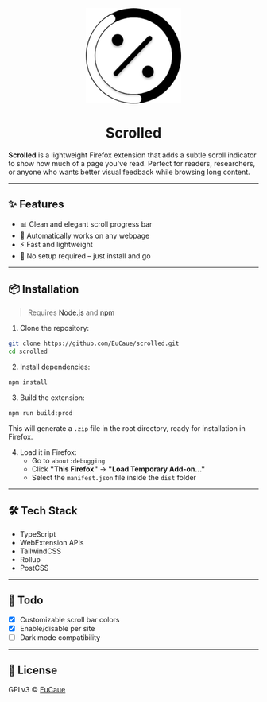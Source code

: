 <div align="center">

<img src="./src/icons/icon-128-dark.png"/>

# Scrolled

</div>

**Scrolled** is a lightweight Firefox extension that adds a subtle scroll indicator to show how much of a page you've read. Perfect for readers, researchers, or anyone who wants better visual feedback while browsing long content.

---

## ✨ Features

- 📊 Clean and elegant scroll progress bar
- 🧠 Automatically works on any webpage
- ⚡ Fast and lightweight
- 🧩 No setup required – just install and go

---

## 📦 Installation

> Requires [Node.js](https://nodejs.org) and [npm](https://www.npmjs.com)

1. Clone the repository:

```bash
git clone https://github.com/EuCaue/scrolled.git
cd scrolled
```

2. Install dependencies:

```bash
npm install
```

3. Build the extension:

```bash
npm run build:prod
```

This will generate a `.zip` file in the root directory, ready for installation in Firefox.

4. Load it in Firefox:
   - Go to `about:debugging`
   - Click **"This Firefox"** → **"Load Temporary Add-on..."**
   - Select the `manifest.json` file inside the `dist` folder

---

## 🛠️ Tech Stack

- TypeScript
- WebExtension APIs
- TailwindCSS
- Rollup
- PostCSS

---

## 🚀 Todo

- [x] Customizable scroll bar colors
- [x] Enable/disable per site
- [ ] Dark mode compatibility

---

## 📃 License

GPLv3 © [EuCaue](https://github.com/EuCaue)
